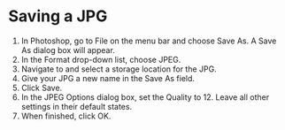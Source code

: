 # Saving a JPG

1. In Photoshop, go to File on the menu bar and choose Save As. A Save As dialog box will appear.
2. In the Format drop-down list, choose JPEG.
3. Navigate to and select a storage location for the JPG.
4. Give your JPG a new name in the Save As field.
5. Click Save.
6. In the JPEG Options dialog box, set the Quality to 12. Leave all other settings in their default states.
7. When finished, click OK. 


